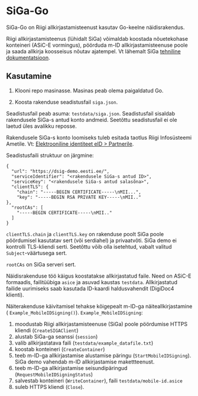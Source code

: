 # SiGa-Go

SiGa-Go on Riigi allkirjastamisteenust kasutav Go-keelne näidisrakendus.

Riigi allkirjastamisteenus (lühidalt SiGa) võimaldab koostada nõuetekohase konteineri (ASiC-E vormingus), pöörduda m-ID allkirjastamisteenuse poole ja saada allkirja koosseisus nõutav ajatempel. Vt lähemalt SiGa [tehniline dokumentatsioon](https://open-eid.github.io/allkirjastamisteenus/).

## Kasutamine

1) Klooni repo masinasse. Masinas peab olema paigaldatud Go.

2) Koosta rakenduse seadistusfail `siga.json`.

Seadistusfail peab asuma: `testdata/siga.json`. Seadistusfail sisaldab rakendusele SiGa-s antud konto andmeid. Seetõttu seadistusfail ei ole laetud üles avalikku reposse.

Rakendusele SiGa-s konto loomiseks tuleb esitada taotlus Riigi Infosüsteemi Ametile. Vt: [Elektrooniline identiteet eID > Partnerile](https://www.ria.ee/et/riigi-infosusteem/eid/partnerile.html).

Seadistusfaili struktuur on järgmine:

````
{
  "url": "https://dsig-demo.eesti.ee/",
  "serviceIdentifier": "<rakendusele SiGa-s antud ID>",
  "serviceKey": "<rakendusele SiGa-s antud salasõna>",
  "clientTLS": {
    "chain": "-----BEGIN CERTIFICATE-----\nMII...",
    "key": "-----BEGIN RSA PRIVATE KEY-----\nMII.."
},
  "rootCAs": [
    "-----BEGIN CERTIFICATE-----\nMII.."
  ]
}
````

`clientTLS.chain` ja `clientTLS.key` on rakenduse poolt SiGa poole pöördumisel kasutatav sert (või serdiahel) ja privaatvõti. SiGa demo ei kontrolli TLS-kliendi serti. Seetõttu võib olla isetehtud, vabalt valitud `Subject`-väärtusega sert.

`rootCAs` on SiGa serveri sert.

Näidisrakenduse töö käigus koostatakse allkirjastatud faile. Need on ASiC-E formaadis, failitüübiga `asice` ja asuvad kaustas `testdata`. Allkirjastatud failide uurimiseks saab kasutada ID-kaardi haldusvahendit (DigiDoc4 klienti).

Näiterakenduse käivitamisel tehakse kõigepealt m-ID-ga näiteallkirjastamine (
`Example_MobileIDSigning()`). `Example_MobileIDSigning`:

1. moodustab Riigi allkirjastamisteenuse (SiGa) poole pöördumise HTTPS kliendi (`CreateSIGAClient`)
2. alustab SiGa-ga seanssi (`session`)
3. valib allkirjastatava faili (`testdata/example_datafile.txt`)
4. koostab konteineri (`CreateContainer`)
5. teeb m-ID-ga allkirjastamise alustamise päringu (`StartMobileIDSigning`). SiGa demo vahendab m-ID allkirjastamise makettteenust.
6. teeb m-ID-ga allkirjastamise seisundipäringud (`RequestMobileIDSigningStatus`)
7. salvestab konteineri (`WriteContainer`), faili `testdata/mobile-id.asice`
8. suleb HTTPS kliendi (`Close`).





